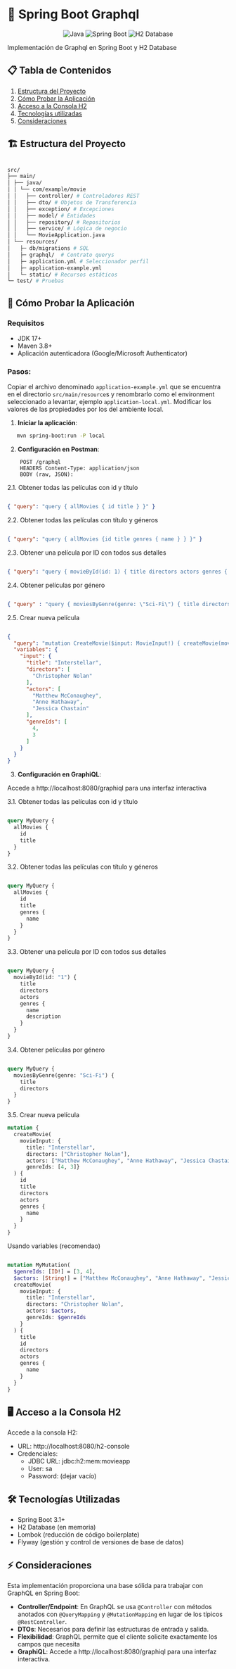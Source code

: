 # 🚀 Spring Boot Graphql

<div style="text-align: center">

![Java](https://img.shields.io/badge/Java-17%2B-blue)
![Spring Boot](https://img.shields.io/badge/Spring_Boot-3.5.4-brightgreen)
![H2 Database](https://img.shields.io/badge/H2-Database-f4f0e0)

</div>

Implementación de Graphql en Spring Boot y H2 Database

## 📋 Tabla de Contenidos

1. [Estructura del Proyecto](#-estructura-del-proyecto)
2. [Cómo Probar la Aplicación](#-cómo-probar-la-aplicación)
3. [Acceso a la Consola H2](#-acceso-a-la-consola-h2)
5. [Tecnologías utilizadas](#-tecnologías-utilizadas)
6. [Consideraciones](#-consideraciones)

## 🏗 Estructura del Proyecto

```bash

src/
├── main/
│ ├── java/
│ │ └── com/example/movie
│ │   ├── controller/ # Controladores REST
│ │   ├── dto/ # Objetos de Transferencia
│ │   ├── exception/ # Excepciones
│ │   ├── model/ # Entidades
│ │   ├── repository/ # Repositorios
│ │   ├── service/ # Lógica de negocio
│ │   └── MovieApplication.java
│ └── resources/
│   ├─ db/migrations # SQL
│   ├─ graphql/  # Contrato querys
│   ├─ application.yml # Seleccionador perfil
│   ├─ application-example.yml
│   └─ static/ # Recursos estáticos
└─ test/ # Pruebas

```

## 🧪 Cómo Probar la Aplicación

### Requisitos

- JDK 17+
- Maven 3.8+
- Aplicación autenticadora (Google/Microsoft Authenticator)

### Pasos:

Copiar el archivo denominado `application-example.yml` que se encuentra en el directorio `src/main/resource`s y renombrarlo como el environment seleccionado a levantar, ejemplo `application-local.yml`. Modificar los valores de las propiedades por los del ambiente local.

1. **Iniciar la aplicación**:

```bash
   mvn spring-boot:run -P local
```

2. **Configuración en Postman**:

```http
    POST /graphql
    HEADERS Content-Type: application/json
    BODY (raw, JSON):
```

2.1. Obtener todas las películas con id y título

```json

{ "query": "query { allMovies { id title } }" }

```
2.2. Obtener todas las películas con título y géneros

```json

{ "query": "query { allMovies {id title genres { name } } }" }

```

2.3. Obtener una película por ID con todos sus detalles

```json

{ "query": "query { movieById(id: 1) { title directors actors genres { name description } } }" }

```

2.4. Obtener películas por género

```json

{ "query" : "query { moviesByGenre(genre: \"Sci-Fi\") { title directors } }" }

```

2.5. Crear nueva película

```json

{
  "query": "mutation CreateMovie($input: MovieInput!) { createMovie(movieInput: $input) { id title directors actors genres { name } } }",
  "variables": {
    "input": {
      "title": "Interstellar",
      "directors": [
        "Christopher Nolan"
      ],
      "actors": [
        "Matthew McConaughey",
        "Anne Hathaway",
        "Jessica Chastain"
      ],
      "genreIds": [
        4,
        3
      ]
    }
  }
}

```

3. **Configuración en GraphiQL**:

Accede a http://localhost:8080/graphiql para una interfaz interactiva

3.1. Obtener todas las películas con id y título

```graphql

query MyQuery {
  allMovies {
    id
    title
  }
}

```

3.2. Obtener todas las películas con título y géneros

```graphql

query MyQuery {
  allMovies {
    id
    title
    genres {
      name
    }
  }
}

```

3.3. Obtener una película por ID con todos sus detalles

```graphql

query MyQuery {
  movieById(id: "1") {
    title
    directors
    actors
    genres {
      name
      description
    }
  }
}

```

3.4. Obtener películas por género

```graphql

query MyQuery {
  moviesByGenre(genre: "Sci-Fi") {
    title
    directors
  }
}

```

3.5. Crear nueva película

```graphql
mutation {
  createMovie(
    movieInput: {
      title: "Interstellar", 
      directors: ["Christopher Nolan"], 
      actors: ["Matthew McConaughey", "Anne Hathaway", "Jessica Chastain"], 
      genreIds: [4, 3]}
  ) {
    id
    title
    directors
    actors
    genres {
      name
    }
  }
}

```

Usando variables (recomendao)

```graphql

mutation MyMutation(
  $genreIds: [ID!] = [3, 4], 
  $actors: [String!] = ["Matthew McConaughey", "Anne Hathaway", "Jessica Chastain"]) {
  createMovie(
    movieInput: {
      title: "Interstellar", 
      directors: "Christopher Nolan", 
      actors: $actors, 
      genreIds: $genreIds
    }
  ) {
    title
    id
    directors
    actors
    genres {
      name
    }
  }
}

```


## 🖥 Acceso a la Consola H2

Accede a la consola H2:

* URL: http://localhost:8080/h2-console
* Credenciales:
    - JDBC URL: jdbc:h2:mem:movieapp
    - User: sa
    - Password: (dejar vacío)

## 🛠 Tecnologías Utilizadas

* Spring Boot 3.1+
* H2 Database (en memoria)
* Lombok (reducción de código boilerplate)
* Flyway (gestión y control de versiones de base de datos)

## ⚡️ Consideraciones

Esta implementación proporciona una base sólida para trabajar con GraphQL en Spring Boot:

* **Controller/Endpoint**: En GraphQL se usa `@Controller` con métodos anotados con `@QueryMapping` y `@MutationMapping` en lugar de los típicos `@RestController`. 
* **DTOs**: Necesarios para definir las estructuras de entrada y salida. 
* **Flexibilidad**: GraphQL permite que el cliente solicite exactamente los campos que necesita
* **GraphiQL**: Accede a http://localhost:8080/graphiql para una interfaz interactiva.
